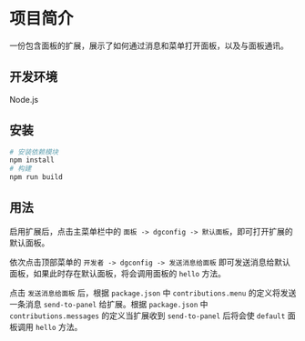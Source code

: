 # 项目简介

一份包含面板的扩展，展示了如何通过消息和菜单打开面板，以及与面板通讯。

## 开发环境

Node.js

## 安装

```bash
# 安装依赖模块
npm install
# 构建
npm run build
```

## 用法

启用扩展后，点击主菜单栏中的 `面板 -> dgconfig -> 默认面板`，即可打开扩展的默认面板。

依次点击顶部菜单的 `开发者 -> dgconfig -> 发送消息给面板` 即可发送消息给默认面板，如果此时存在默认面板，将会调用面板的 `hello` 方法。

点击 `发送消息给面板` 后，根据 `package.json` 中 `contributions.menu` 的定义将发送一条消息 `send-to-panel` 给扩展。根据 `package.json` 中 `contributions.messages` 的定义当扩展收到 `send-to-panel` 后将会使 `default` 面板调用 `hello` 方法。
